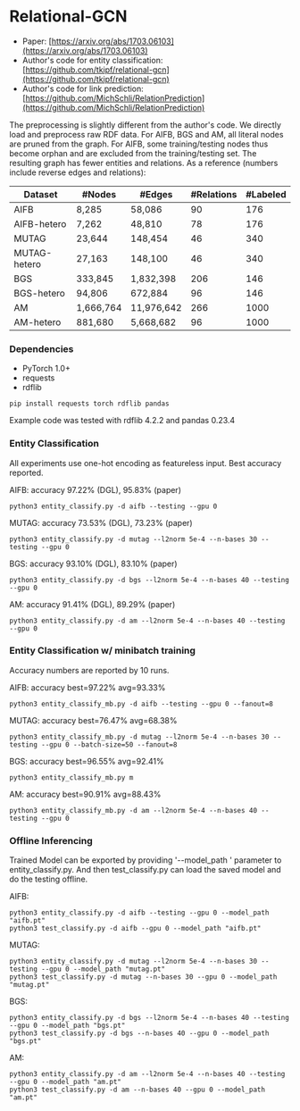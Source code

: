 # Relational-GCN

* Paper: [https://arxiv.org/abs/1703.06103](https://arxiv.org/abs/1703.06103)
* Author's code for entity classification: [https://github.com/tkipf/relational-gcn](https://github.com/tkipf/relational-gcn)
* Author's code for link prediction: [https://github.com/MichSchli/RelationPrediction](https://github.com/MichSchli/RelationPrediction)

The preprocessing is slightly different from the author's code. We directly load and preprocess
raw RDF data. For AIFB, BGS and AM,
all literal nodes are pruned from the graph. For AIFB, some training/testing nodes
thus become orphan and are excluded from the training/testing set. The resulting graph
has fewer entities and relations. As a reference (numbers include reverse edges and relations):

| Dataset | #Nodes | #Edges | #Relations | #Labeled |
| --- | --- | --- | --- | --- |
| AIFB | 8,285 | 58,086 | 90 | 176 |
| AIFB-hetero | 7,262 | 48,810 | 78 | 176 |
| MUTAG | 23,644 | 148,454 | 46 | 340 |
| MUTAG-hetero | 27,163 | 148,100 | 46 | 340 |
| BGS | 333,845 | 1,832,398 | 206 | 146 |
| BGS-hetero | 94,806 | 672,884 | 96 | 146 |
| AM | 1,666,764 | 11,976,642 | 266 | 1000 |
| AM-hetero | 881,680 | 5,668,682 | 96 | 1000 |

### Dependencies
* PyTorch 1.0+
* requests
* rdflib

```
pip install requests torch rdflib pandas
```

Example code was tested with rdflib 4.2.2 and pandas 0.23.4

### Entity Classification

All experiments use one-hot encoding as featureless input. Best accuracy reported.

AIFB: accuracy 97.22% (DGL), 95.83% (paper)
```
python3 entity_classify.py -d aifb --testing --gpu 0
```

MUTAG: accuracy 73.53% (DGL), 73.23% (paper)
```
python3 entity_classify.py -d mutag --l2norm 5e-4 --n-bases 30 --testing --gpu 0
```

BGS: accuracy 93.10% (DGL), 83.10% (paper)
```
python3 entity_classify.py -d bgs --l2norm 5e-4 --n-bases 40 --testing --gpu 0
```

AM: accuracy 91.41% (DGL), 89.29% (paper)
```
python3 entity_classify.py -d am --l2norm 5e-4 --n-bases 40 --testing --gpu 0
```

### Entity Classification w/ minibatch training

Accuracy numbers are reported by 10 runs.

AIFB: accuracy best=97.22% avg=93.33%
```
python3 entity_classify_mb.py -d aifb --testing --gpu 0 --fanout=8
```

MUTAG: accuracy best=76.47% avg=68.38%
```
python3 entity_classify_mb.py -d mutag --l2norm 5e-4 --n-bases 30 --testing --gpu 0 --batch-size=50 --fanout=8
```

BGS: accuracy best=96.55% avg=92.41%
```
python3 entity_classify_mb.py m
```

AM: accuracy best=90.91% avg=88.43%
```
python3 entity_classify_mb.py -d am --l2norm 5e-4 --n-bases 40 --testing --gpu 0
```

### Offline Inferencing
Trained Model can be exported by providing '--model\_path <PATH>' parameter to entity\_classify.py. And then test\_classify.py can load the saved model and do the testing offline.

AIFB:
```
python3 entity_classify.py -d aifb --testing --gpu 0 --model_path "aifb.pt"
python3 test_classify.py -d aifb --gpu 0 --model_path "aifb.pt"
```

MUTAG:
```
python3 entity_classify.py -d mutag --l2norm 5e-4 --n-bases 30 --testing --gpu 0 --model_path "mutag.pt"
python3 test_classify.py -d mutag --n-bases 30 --gpu 0 --model_path "mutag.pt"
```

BGS:
```
python3 entity_classify.py -d bgs --l2norm 5e-4 --n-bases 40 --testing --gpu 0 --model_path "bgs.pt"
python3 test_classify.py -d bgs --n-bases 40 --gpu 0 --model_path "bgs.pt"
```

AM:
```
python3 entity_classify.py -d am --l2norm 5e-4 --n-bases 40 --testing --gpu 0 --model_path "am.pt"
python3 test_classify.py -d am --n-bases 40 --gpu 0 --model_path "am.pt"
```
